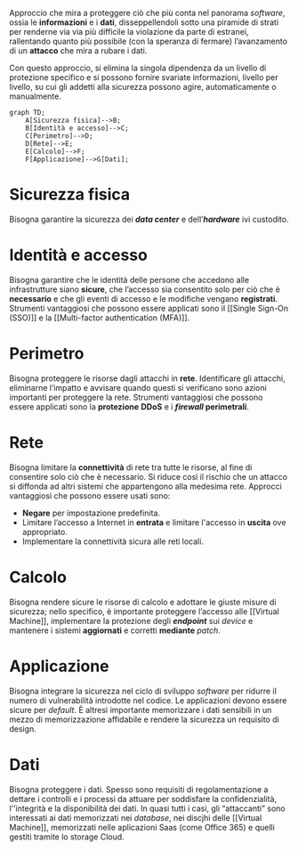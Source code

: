 Approccio che mira a proteggere ciò che più conta nel panorama *software*, ossia le **informazioni** e i **dati**, disseppellendoli sotto una piramide di strati per renderne via via più difficile la violazione da parte di estranei, rallentando quanto più possibile (con la speranza di fermare) l’avanzamento di un **attacco** che mira a rubare i dati.

Con questo approccio, si elimina la singola dipendenza da un livello di protezione specifico e si possono fornire svariate informazioni, livello per livello, su cui gli addetti alla sicurezza possono agire, automaticamente o manualmente.

```mermaid 
graph TD;  
	A[Sicurezza fisica]-->B;  
	B[Identità e accesso]-->C;  
	C[Perimetro]-->D;  
	D[Rete]-->E;
	E[Calcolo]-->F;
	F[Applicazione]-->G[Dati];
```

# Sicurezza fisica
Bisogna garantire la sicurezza dei ***data center*** e dell’***hardware*** ivi custodito.

# Identità e accesso
Bisogna garantire che le identità delle persone che accedono alle infrastrutture siano **sicure**, che l’accesso sia consentito solo per ciò che è **necessario** e che gli eventi di accesso e le modifiche vengano **registrati**. Strumenti vantaggiosi che possono essere applicati sono il [[Single Sign-On (SSO)]] e la [[Multi-factor authentication (MFA)]].

# Perimetro
Bisogna proteggere le risorse dagli attacchi in **rete**. Identificare gli attacchi, eliminarne l’impatto e avvisare quando questi si verificano sono azioni importanti per proteggere la rete. Strumenti vantaggiosi che possono essere applicati sono la **protezione** **DDoS** e i ***firewall* perimetrali**.

# Rete
Bisogna limitare la **connettività** di rete tra tutte le risorse, al fine di consentire solo ciò che è necessario. Si riduce così il rischio che un attacco si diffonda ad altri sistemi che appartengono alla medesima rete. Approcci vantaggiosi che possono essere usati sono:
- **Negare** per impostazione predefinita.
- Limitare l’accesso a Internet in **entrata** e limitare l'accesso in **uscita** ove appropriato.
- Implementare la connettività sicura alle reti locali.

# Calcolo
Bisogna rendere sicure le risorse di calcolo e adottare le giuste misure di sicurezza; nello specifico, è importante proteggere l’accesso alle [[Virtual Machine]], implementare la protezione degli ***endpoint*** sui *device* e mantenere i sistemi **aggiornati** e corretti **mediante** *patch*.

# Applicazione
Bisogna integrare la sicurezza nel ciclo di sviluppo *software* per ridurre il numero di vulnerabilità introdotte nel codice. Le applicazioni devono essere sicure per *default*. È altresì importante memorizzare i dati sensibili in un mezzo di memorizzazione affidabile e rendere la sicurezza un requisito di design.

# Dati
Bisogna proteggere i dati. Spesso sono requisiti di regolamentazione a dettare i controlli e i processi da attuare per soddisfare la confidenzialità, l'’integrità e la disponibilità dei dati. In quasi tutti i casi, gli “attaccanti” sono interessati ai dati memorizzati nei *database*, nei discjhi delle [[Virtual Machine]], memorizzati nelle aplicazioni Saas (come Office 365) e quelli gestiti tramite lo storage Cloud.